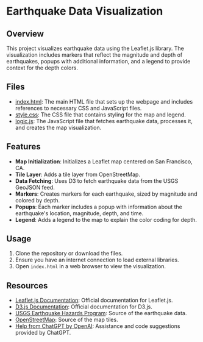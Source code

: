 # Earthquake Data Visualization

## Overview
This project visualizes earthquake data using the Leaflet.js library. The visualization includes markers that reflect the magnitude and depth of earthquakes, popups with additional information, and a legend to provide context for the depth colors.

## Files
- [index.html](.Leaflet-Part-1/index.html): The main HTML file that sets up the webpage and includes references to necessary CSS and JavaScript files.
- [style.css](.Leaflet-Part-1/static/css/style.css): The CSS file that contains styling for the map and legend.
- [logic.js](.Leaflet-Part-1/static/js/logic.js): The JavaScript file that fetches earthquake data, processes it, and creates the map visualization.

## Features
- **Map Initialization**: Initializes a Leaflet map centered on San Francisco, CA.
- **Tile Layer**: Adds a tile layer from OpenStreetMap.
- **Data Fetching**: Uses D3 to fetch earthquake data from the USGS GeoJSON feed.
- **Markers**: Creates markers for each earthquake, sized by magnitude and colored by depth.
- **Popups**: Each marker includes a popup with information about the earthquake's location, magnitude, depth, and time.
- **Legend**: Adds a legend to the map to explain the color coding for depth.

## Usage
1. Clone the repository or download the files.
2. Ensure you have an internet connection to load external libraries.
3. Open `index.html` in a web browser to view the visualization.

## Resources
- [Leaflet.js Documentation](https://leafletjs.com/reference-1.7.1.html): Official documentation for Leaflet.js.
- [D3.js Documentation](https://d3js.org/): Official documentation for D3.js.
- [USGS Earthquake Hazards Program](https://earthquake.usgs.gov/): Source of the earthquake data.
- [OpenStreetMap](https://www.openstreetmap.org/): Source of the map tiles.
- [Help from ChatGPT by OpenAI](https://www.openai.com/chatgpt): Assistance and code suggestions provided by ChatGPT.
